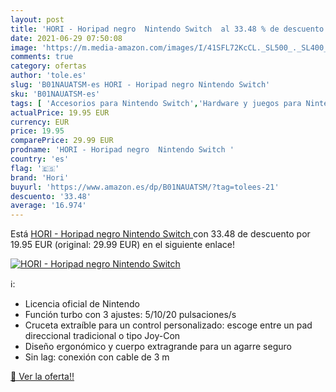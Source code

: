 ```yaml
---
layout: post
title: 'HORI - Horipad negro  Nintendo Switch  al 33.48 % de descuento'
date: 2021-06-29 07:50:08
image: 'https://m.media-amazon.com/images/I/41SFL72KcCL._SL500_._SL400_.jpg'
comments: true
category: ofertas
author: 'tole.es'
slug: 'B01NAUATSM-es HORI - Horipad negro Nintendo Switch'
sku: 'B01NAUATSM-es'
tags: [ 'Accesorios para Nintendo Switch','Hardware y juegos para Nintendo Switch','Mandos para Nintendo Switch','Videojuegos','hori','nintendo', ]
actualPrice: 19.95 EUR
currency: EUR
price: 19.95
comparePrice: 29.99 EUR
prodname: 'HORI - Horipad negro  Nintendo Switch '
country: 'es'
flag: '🇪🇸'
brand: 'Hori'
buyurl: 'https://www.amazon.es/dp/B01NAUATSM/?tag=tolees-21'
descuento: '33.48'
average: '16.974'
---
```


Está [HORI - Horipad negro  Nintendo Switch ](https://www.amazon.es/dp/B01NAUATSM/?tag=tolees-21) con 33.48 de descuento por 19.95 EUR (original: 29.99 EUR) en el siguiente enlace!

[![HORI - Horipad negro  Nintendo Switch ](https://m.media-amazon.com/images/I/41SFL72KcCL._SL500_._SL400_.jpg)](https://www.amazon.es/dp/B01NAUATSM/?tag=tolees-21)

ℹ️:

- Licencia oficial de Nintendo
- Función turbo con 3 ajustes: 5/10/20 pulsaciones/s
- Cruceta extraíble para un control personalizado: escoge entre un pad direccional tradicional o tipo Joy-Con
- Diseño ergonómico y cuerpo extragrande para un agarre seguro
- Sin lag: conexión con cable de 3 m

[🛒 Ver la oferta!!](https://www.amazon.es/dp/B01NAUATSM/?tag=tolees-21)

